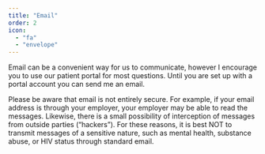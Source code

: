 ```yaml
---
title: "Email"
order: 2
icon: 
  - "fa"
  - "envelope"
---
```

Email can be a convenient way for us to communicate, however I encourage you to use our patient portal for most questions. Until you are set up with a portal account you can send me an email.

Please be aware that email is not entirely secure. For example, if your email address is through your employer, your employer may be able to read the messages. Likewise, there is a small possibility of interception of messages from outside parties (“hackers”). For these reasons, it is best NOT to transmit messages of a sensitive nature, such as mental health, substance abuse, or HIV status through standard email.